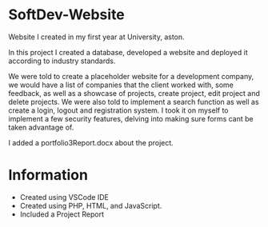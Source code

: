 # SoftDev-Website
Website I created in my first year  at University, aston.

In this project I created a database, developed a website and deployed it according to industry standards.

We were told to create a placeholder website for a development company, we would have a list of companies that the client worked with, some feedback, as well as a showcase of projects, create project, edit project and delete projects. We were also told to implement a search function as well as create a login, logout and registration system. I took it on myself to implement a few security features, delving into making sure forms cant be taken advantage of. 

I added a portfolio3Report.docx about the project.

# Information 
  - Created using VSCode IDE
  - Created using PHP, HTML, and JavaScript.
  - Included a Project Report


